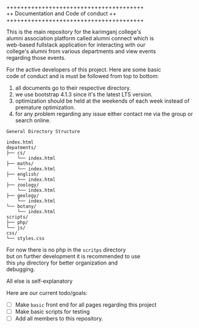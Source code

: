 +++++++++++++++++++++++++++++++++++++++  
++ Documentation and Code of conduct ++  
+++++++++++++++++++++++++++++++++++++++  

This is the main repository for the karimganj college's  
alumni association platform called alumni connect which is  
web-based fullstack application for interacting with our  
college's alumni from various departments and view events  
regarding those events.

For the active developers of this project. Here are some basic  
code of conduct and is must be followed from top to bottom:
1. all documents go to their respective directory.
2. we use bootstrap 4.1.3 since it's the latest LTS version.
3. optimization should be held at the weekends of each week 
instead of premature optimization.  
4. for any problem regarding any issue either contact me via the
group or search online.  


`General Directory Structure`
```
index.html
depatments/
├── cs/
    └── index.html
├── maths/
    └── index.html
├── english/
    └── index.html
├── zoology/
    └── index.html
├── geology/
    └── index.html
└── botany/
    └── index.html
scripts/
├── php/
└── js/
css/
└── styles.css
```

For now there is no php in the `scritps` directory  
but on further development it is recommended to use  
this `php` directory for better organization and  
debugging.  

All else is self-explanatory


Here are our current todo/goals:
- [ ] Make `basic` front end for all pages regarding this project
- [ ] Make basic scripts for testing
- [ ] Add all members to this repository.
